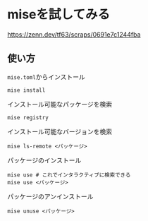 # miseを試してみる

https://zenn.dev/tf63/scraps/0691e7c1244fba

## 使い方

`mise.toml`からインストール

```shell
mise install
```

インストール可能なパッケージを検索

```shell
mise registry
```

インストール可能なバージョンを検索

```shell
mise ls-remote <パッケージ>
```

パッケージのインストール

```
mise use # これでインタラクティブに検索できる
mise use <パッケージ>
```

パッケージのアンインストール

```
mise unuse <パッケージ>
```
